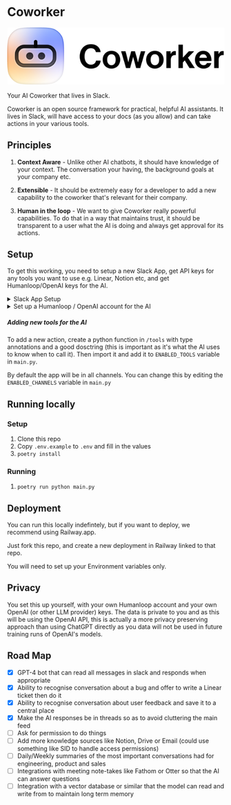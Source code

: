 # Coworker

![Logo](./logo.png)

Your AI Coworker that lives in Slack.

Coworker is an open source framework for practical, helpful AI assistants. It lives in Slack, will have access to your docs (as you allow) and can take actions in your various tools.

## Principles

1. **Context Aware** - Unlike other AI chatbots, it should have knowledge of your context. The conversation your having, the background goals at your company etc.

2. **Extensible** - It should be extremely easy for a developer to add a new capability to the coworker that's relevant for their company.
3. **Human in the loop** - We want to give Coworker really powerful capabilities. To do that in a way that maintains trust, it should be transparent to a user what the AI is doing and always get approval for its actions.

## Setup

To get this working, you need to setup a new Slack App, get API keys for any tools you want to use e.g. Linear, Notion etc, and get Humanloop/OpenAI keys for the AI.

<details>
<summary>Slack App Setup</summary>

1. Create a New App:
   1. Go to https://api.slack.com/apps and click on “Create New App”.
   2. Give it a name and select the workspace you want to install it to.
   3. Click “Create App”.
2. Permissions:
   1. In the sidebar, navigate to “OAuth & Permissions”.
   2. Under “Scopes”, add the following bot token scopes: `app_mentions:read`, `channels:history`, `chat:write`, `im:history`
   3. Install the app to your workspace by clicking “Install App”.
   4. Find the “Bot User OAuth Token”. This is your `SLACK_BOT_TOKEN` which starts with `xoxb-`.
3. Enable Socket Mode: 1. In the sidebar, navigate to “Socket Mode”. 2. Turn on “Enable Socket Mode”. 3. Generate a new token under “App-Level Tokens”. This is your `SLACK_APP_TOKEN` which starts with `xapp-`.
</details>

<details>
<summary>
Set up a Humanloop / OpenAI account for the AI
</summary>

1. Go to https://humanloop.com/signup, and start a free trial
2. Get your `HUMANLOOP_API_TOKEN` from `https://app.humanloop.com/account/api-keys`
3. Get your `OPENAI_API_TOKEN` from https://platform.openai.com/account/api-keys

</details>

##### Adding new tools for the AI

To add a new action, create a python function in `/tools` with type annotations and a good dosctring (this is important as it's what the AI uses to know when to call it). Then import it and add it to `ENABLED_TOOLS` variable in `main.py`.

By default the app will be in all channels. You can change this by editing the `ENABLED_CHANNELS` variable in `main.py`

## Running locally

### Setup

1. Clone this repo
2. Copy `.env.example` to `.env` and fill in the values
3. `poetry install`

### Running

1. `poetry run python main.py`

## Deployment

You can run this locally indefintely, but if you want to deploy, we recommend using Railway.app.

Just fork this repo, and create a new deployment in Railway linked to that repo.

You will need to set up your Environment variables only.

## Privacy

You set this up yourself, with your own Humanloop account and your own OpenAI (or other LLM provider) keys. The data is private to you
and as this will be using the OpenAI API, this is actually a more privacy preserving approach than using ChatGPT directly as
you data will not be used in future training runs of OpenAI's models.

## Road Map

- [x] GPT-4 bot that can read all messages in slack and responds when appropriate
- [x] Ability to recognise conversation about a bug and offer to write a Linear ticket then do it
- [x] Ability to recognise conversation about user feedback and save it to a central place
- [x] Make the AI responses be in threads so as to avoid cluttering the main feed
- [ ] Ask for permission to do things
- [ ] Add more knowledge sources like Notion, Drive or Email (could use something like SID to handle access permissions)
- [ ] Daily/Weekly summaries of the most important conversations had for engineering, product and sales
- [ ] Integrations with meeting note-takes like Fathom or Otter so that the AI can answer questions
- [ ] Integration with a vector database or similar that the model can read and write from to maintain long term memory
